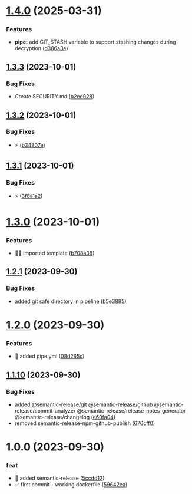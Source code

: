 # [1.4.0](https://github.com/tomerh2001/git-crypt-pipe/compare/v1.3.3...v1.4.0) (2025-03-31)


### Features

* **pipe:** add GIT_STASH variable to support stashing changes during decryption ([d386a3e](https://github.com/tomerh2001/git-crypt-pipe/commit/d386a3e54c05cf0aaf401736210555a096baffa3))

## [1.3.3](https://github.com/tomerh2001/git-crypt-pipe/compare/v1.3.2...v1.3.3) (2023-10-01)


### Bug Fixes

* Create SECURITY.md ([b2ee928](https://github.com/tomerh2001/git-crypt-pipe/commit/b2ee92882ac873032df78d1598241f31788f1add))

## [1.3.2](https://github.com/tomerh2001/git-crypt-pipe/compare/v1.3.1...v1.3.2) (2023-10-01)


### Bug Fixes

* :zap: ([b34307e](https://github.com/tomerh2001/git-crypt-pipe/commit/b34307e4524046619f89b4de0ba7ec4b03da4427))

## [1.3.1](https://github.com/tomerh2001/git-crypt-pipe/compare/v1.3.0...v1.3.1) (2023-10-01)


### Bug Fixes

* :zap: ([3f8a1a2](https://github.com/tomerh2001/git-crypt-pipe/commit/3f8a1a2d766ec7b89b2460788cf34105c36f91c9))

# [1.3.0](https://github.com/tomerh2001/git-crypt-pipe/compare/v1.2.1...v1.3.0) (2023-10-01)


### Features

* :technologist: imported template ([b708a38](https://github.com/tomerh2001/git-crypt-pipe/commit/b708a389784b462824c4c50bf23c51ba2ed11b91))

## [1.2.1](https://github.com/tomerh2001/git-crypt-pipe/compare/v1.2.0...v1.2.1) (2023-09-30)


### Bug Fixes

* added git safe directory in pipeline ([b5e3885](https://github.com/tomerh2001/git-crypt-pipe/commit/b5e3885d8eb119542a41deddca2e53d7b79bab4c))

# [1.2.0](https://github.com/tomerh2001/git-crypt-pipe/compare/v1.1.10...v1.2.0) (2023-09-30)


### Features

* :page_facing_up: added pipe.yml ([08d265c](https://github.com/tomerh2001/git-crypt-pipe/commit/08d265c9946e00a3152fd20ce6870875b39884ea))

## [1.1.10](https://github.com/tomerh2001/git-crypt-pipe/compare/v1.1.9...v1.1.10) (2023-09-30)


### Bug Fixes

* added @semantic-release/git @semantic-release/github @semantic-release/commit-analyzer @semantic-release/release-notes-generator @semantic-release/changelog ([e60fa04](https://github.com/tomerh2001/git-crypt-pipe/commit/e60fa04ae5b9540c3dc46aad6299d6bc4383d6a8))
* removed semantic-release-npm-github-publish ([676cff0](https://github.com/tomerh2001/git-crypt-pipe/commit/676cff0ab93397d7a5a54a5039b8390d2d42341c))

# 1.0.0 (2023-09-30)


### feat

* :rocket: added semantic-release ([5ccdd12](https://github.com/tomerh2001/git-crypt-pipe/commit/5ccdd12167ff6f9009888bb8749beae34563a536))
* :white_check_mark: first commit - working dockerfile ([59642ea](https://github.com/tomerh2001/git-crypt-pipe/commit/59642ea3a5cd1fbb902c4fb9df2f957bb1244bcd))
